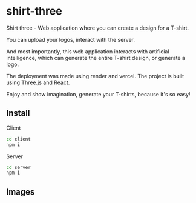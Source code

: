 # shirt-three

Shirt three - Web application where you can create a design for a T-shirt.

You can upload your logos, interact with the server.

And most importantly, this web application interacts with artificial intelligence, which can generate the entire T-shirt design, or generate a logo.

The deployment was made using render and vercel.
The project is built using Three.js and React.

Enjoy and show imagination, generate your T-shirts, because it's so easy!

## Install

Client

```bash
cd client
npm i
```

Server 

```bash
cd server
npm i
```

## Images
